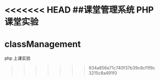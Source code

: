 <<<<<<< HEAD
##课堂管理系统
PHP课堂实验
=======
# classManagement
php 上课实验
>>>>>>> 934a856e71c740f37b39c8cf1f9c3215c8a491f0
